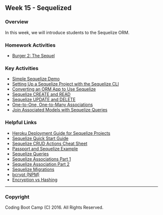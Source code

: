 ## Week 15 - Sequelized

### Overview

In this week, we will introduce students to the Sequelize ORM.

### Homework Activities

* [Burger 2: The Sequel](2-Homework/Instructions/Homework_instructions.md)

### Key Activities

* [Simple Sequelize Demo](1-Class-Content/15.1/Activities/3-Chirpy-Sequelize)
* [Setting Up a Sequelize Project with the Sequelize CLI](1-Class-Content/15.1/Activities/6-SequelizeCLI)
* [Converting an ORM App to Use Sequelize](1-Class-Content/15.2/Activities/1-ORM-To-Sequelize)
* [Sequelize CREATE and READ](1-Class-Content/15.2/Activities/2-Sequelize-Create-Read)
* [Sequelize UPDATE and DELETE](1-Class-Content/15.2/Activities/3-Sequelize-Update-Delete)
* [One-to-One, One-to-Many Associations](1-Class-Content/15.3/Activities/3-Post-Author-Association)
* [Join Associated Models with Sequelize Queries](1-Class-Content/15.3/Activities/4-Post-Author-Joins)

### Helpful Links

* [Heroku Deployment Guide for Sequelize Projects](Supplemental/SequelizeHerokuDeploymentProcess.pdf)
* [Sequelize Quick Start Guide](Supplemental/SequelizeQuickStartGuide.pdf)
* [Sequelize CRUD Actions Cheat Sheet](Supplemental/SequelizeCRUDActionsCheatSheet.pdf)
* [Passport and Sequelize Example](Supplemental/Sequelize-Passport-Example)
* [Sequelize Queries](http://docs.sequelizejs.com/en/latest/docs/querying/)
* [Sequelize Associations Part 1](http://docs.sequelizejs.com/en/latest/docs/associations/)
* [Sequelize Association Part 2](http://docs.sequelizejs.com/en/latest/api/associations/)
* [Sequelize Migrations](http://docs.sequelizejs.com/en/latest/docs/migrations/)
* [bcrypt (NPM)](https://www.npmjs.com/package/bcrypt)
* [Encryption vs Hashing](http://www.securityinnovationeurope.com/blog/whats-the-difference-between-hashing-and-encrypting)

- - -

### Copyright

Coding Boot Camp (C) 2016. All Rights Reserved.

